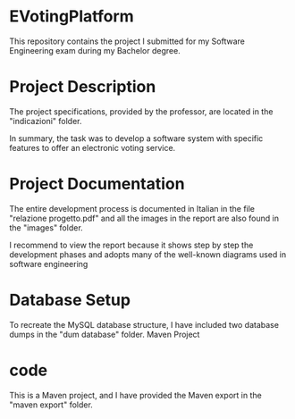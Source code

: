 # EVotingPlatform
This repository contains the project I submitted for my Software Engineering exam during my Bachelor degree.

# Project Description
The project specifications, provided by the professor, are located in the "indicazioni" folder. 

In summary, the task was to develop a software system with specific features to offer an electronic voting service.

# Project Documentation
The entire development process is documented in Italian in the file "relazione progetto.pdf" and all the images in the report are also found in the "images" folder.

I recommend to view the report because it shows step by step the development phases and adopts many of the well-known diagrams used in software engineering

# Database Setup
To recreate the MySQL database structure, I have included two database dumps in the "dum database" folder.
Maven Project

# code
This is a Maven project, and I have provided the Maven export in the "maven export" folder.

